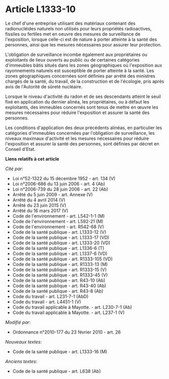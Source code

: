 # Article L1333-10

Le chef d'une entreprise utilisant des matériaux contenant des radionucléides naturels non utilisés pour leurs propriétés
radioactives, fissiles ou fertiles met en oeuvre des mesures de surveillance de l'exposition, lorsque celle-ci est de nature
à porter atteinte à la santé des personnes, ainsi que les mesures nécessaires pour assurer leur protection.

L'obligation de surveillance incombe également aux propriétaires ou exploitants de lieux ouverts au public ou de certaines
catégories d'immeubles bâtis situés dans les zones géographiques où l'exposition aux rayonnements naturels est susceptible de
porter atteinte à la santé. Les zones géographiques concernées sont définies par arrêté des ministres chargés de la santé, du
travail, de la construction et de l'écologie, pris après avis de l'Autorité de sûreté nucléaire. 

Lorsque le niveau d'activité du radon et de ses descendants atteint le seuil fixé en application du dernier alinéa, les
propriétaires, ou à défaut les exploitants, des immeubles concernés sont tenus de mettre en œuvre les mesures nécessaires
pour réduire l'exposition et assurer la santé des personnes. 

Les conditions d'application des deux précédents alinéas, en particulier les catégories d'immeubles concernées par
l'obligation de surveillance, les niveaux maximaux d'activité et les mesures nécessaires pour réduire l'exposition et assurer
la santé des personnes, sont définies par décret en Conseil d'Etat.

**Liens relatifs à cet article**

_Cité par_:

  - Loi n°52-1322 du 15 décembre 1952 - art. 134 (V)
  - Loi n°2006-686 du 13 juin 2006 - art. 4 (Ab)
  - Loi n°2006-739 du 28 juin 2006 - art. 22 (Ab)
  - Arrêté du 5 juin 2009 - art. Annexe (V)
  - Arrêté du 4 avril 2014 (V)
  - Arrêté du 23 juin 2015 (V)
  - Arrêté du 16 mars 2017 (V)
  - Code de l'environnement - art. L542-1-1 (M)
  - Code de l'environnement - art. L592-21 (M)
  - Code de l'environnement - art. R542-68 (V)
  - Code de la santé publique - art. L1333-12 (V)
  - Code de la santé publique - art. L1333-17 (VD)
  - Code de la santé publique - art. L1333-20 (VD)
  - Code de la santé publique - art. L1336-6 (T)
  - Code de la santé publique - art. L1337-6 (VD)
  - Code de la santé publique - art. R1333-105 (VD)
  - Code de la santé publique - art. R1333-13 (M)
  - Code de la santé publique - art. R1333-15 (V)
  - Code de la santé publique - art. R1333-45 (V)
  - Code de la santé publique - art. R43-10 (Ab)
  - Code de la santé publique - art. R43-40 (Ab)
  - Code de la santé publique - art. R43-8 (Ab)
  - Code du travail - art. L231-7-1 (AbD)
  - Code du travail - art. L4451-1 (V)
  - Code du travail applicable à Mayotte. - art. L230-7-1 (Ab)
  - Code du travail applicable à Mayotte. - art. L237-1 (V)

_Modifié par_:

  - Ordonnance n°2010-177 du 23 février 2010 - art. 26

_Nouveaux textes_:

  - Code de la santé publique - art. L1333-16 (M)

_Anciens textes_:

  - Code de la santé publique - art. L638 (Ab)
